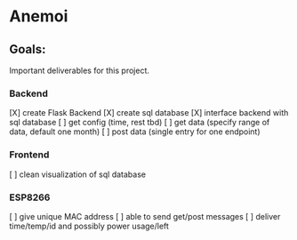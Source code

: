 # Anemoi

## Goals:
Important deliverables for this project.
### Backend
[X] create Flask Backend
[X] create sql database
[X] interface backend with sql database
[ ] get config (time, rest tbd)
[ ] get data (specify range of data, default one month)
[ ] post data (single entry for one endpoint)

### Frontend
[ ] clean visualization of sql database

### ESP8266
[ ] give unique MAC address
[ ] able to send get/post messages
[ ] deliver time/temp/id and possibly power usage/left